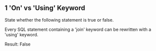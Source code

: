 ## 1 'On' vs 'Using' Keyword
State whether the following statement is true or false.

Every SQL statement containing a 'join' keyword can be rewritten with a 'using' keyword.

Result: False
